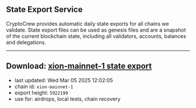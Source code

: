 ## State Export Service
CryptoCrew provides automatic daily state exports for all chains we validate. State export files can be used as genesis files and are a snapshot of the current blockchain state, including all validators, accounts, balances and delegations.

---
**Download: [xion-mainnet-1 state export](https://dl-eu2.ccvalidators.com/SERVICE/xion/xion-mainnet-1_export_5922199.json)**
---

- last updated: Wed Mar 05 2025 12:02:05
- chain id: `xion-mainnet-1`
- export height: `5922199`
- use for: airdrops, local tests, chain recovery

